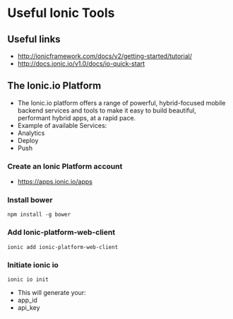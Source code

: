 # Useful Ionic Tools

## Useful links

* http://ionicframework.com/docs/v2/getting-started/tutorial/
* http://docs.ionic.io/v1.0/docs/io-quick-start

## The Ionic.io Platform

* The Ionic.io platform offers a range of powerful, hybrid-focused mobile backend services and tools to make it easy to build beautiful, performant hybrid apps, at a rapid pace.
* Example of available Services:
 * Analytics
 * Deploy
 * Push


### Create an Ionic Platform account 
* https://apps.ionic.io/apps

### Install bower

```
npm install -g bower
```
### Add Ionic-platform-web-client
```
ionic add ionic-platform-web-client
```
### Initiate ionic io
```
ionic io init
``` 
* This will generate your:
 * app_id
 * api_key


